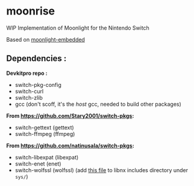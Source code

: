 # moonrise

WIP Implementation of Moonlight for the Nintendo Switch

Based on [moonlight-embedded](https://github.com/irtimmer/moonlight-embedded)

## Dependencies :
 
**Devkitpro repo :**
 - switch-pkg-config
 - switch-curl
 - switch-zlib
 - gcc (don't scoff, it's the _host_ gcc, needed to build other packages)

**From https://github.com/Stary2001/switch-pkgs:**
 - switch-gettext (gettext)
 - switch-ffmpeg (ffmpeg)
 
**From https://github.com/natinusala/switch-pkgs:**
 - switch-libexpat (libexpat)
 - switch-enet (enet)
 - switch-wolfssl (wolfssl) (add [this file](http://unix.superglobalmegacorp.com/BSD4.4/newsrc/sys/un.h.html) to libnx includes directory under `sys/`)